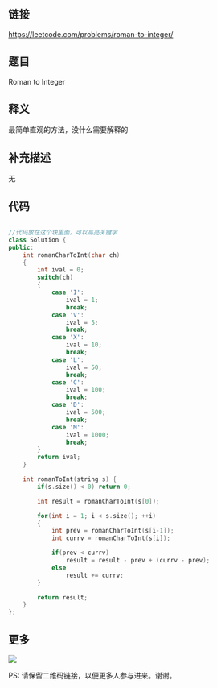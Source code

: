 ## 链接


https://leetcode.com/problems/roman-to-integer/


## 题目
Roman to Integer




## 释义
最简单直观的方法，没什么需要解释的




## 补充描述

无




## 代码






```c++

//代码放在这个块里面，可以高亮关键字
class Solution {
public:
    int romanCharToInt(char ch)
    {
        int ival = 0;
        switch(ch)
        {
            case 'I':
                ival = 1;
                break;
            case 'V':
                ival = 5;
                break;
            case 'X':
                ival = 10;
                break;
            case 'L':
                ival = 50;
                break;
            case 'C':
                ival = 100;
                break;
            case 'D':
                ival = 500;
                break;
            case 'M':
                ival = 1000;
                break;
        }
        return ival;
    }

    int romanToInt(string s) {
        if(s.size() < 0) return 0;

        int result = romanCharToInt(s[0]);

        for(int i = 1; i < s.size(); ++i)
        {
            int prev = romanCharToInt(s[i-1]);
            int currv = romanCharToInt(s[i]);

            if(prev < currv)
                result = result - prev + (currv - prev);
            else
                result += currv;
        }

        return result;
    }
};


```



## 更多

![](https://github.com/githubwoniu/learnprogram/blob/master/image/erweima.png)

PS: 请保留二维码链接，以便更多人参与进来。谢谢。
